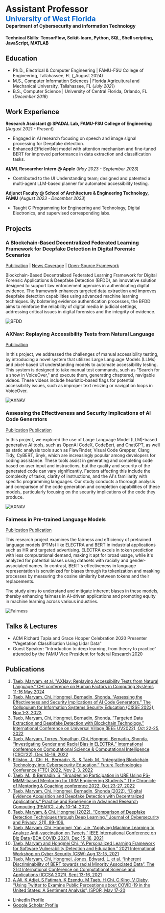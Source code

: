 # Assistant Professor <br><span style="color:#0066cc; font-size:smaller;">University of West Florida</span><br><span style="font-size:15px;">Department of Cybersecurity and Information Technology</span>

#### Technical Skills: TensorFlow, Scikit-learn, Python, SQL, Shell scripting, JavaScript, MATLAB

## Education
- Ph.D., Electrical & Computer Engineering | FAMU-FSU College of Engineering, Tallahassee, FL (_August 2024)						     
- M.S., Computer Information Sciences | Florida Agricultural and Mechanical University, Tallahassee, FL (_July 2021_)			        		
- B.S., Computer Science | University of Central Florida, Orlando, FL (_December 2019_)

## Work Experience
**Research Assistant @ SPADAL Lab, FAMU-FSU College of Engineering** (_August 2021 - Present_)
- Engaged in AI research focusing on speech and image signal processing for Deepfake detection.
- Enhanced EfficientNet model with attention mechanism and fine-tuned BERT for improved performance in data extraction and classification tasks.

**AI/ML Researcher Intern @ Apple** (_May 2023 - September 2023_)
- Contributed to the UI Understanding team; designed and patented a multi-agent LLM-based planner for automated accessibility testing.

**Adjunct Faculty @ School of Architecture & Engineering Technology, FAMU** (_August 2023 - December 2023_)
- Taught C Programming for Engineering and Technology, Digital Electronics, and supervised corresponding labs.


## Projects
### A Blockchain-Based Decentralized Federated Learning Framework for Deepfake Detection in Digital Forensic Scenarios

[Publication](https://ieeexplore.ieee.org/abstract/document/10185510) |
[News Coverage](https://eng.famu.fsu.edu/news/new-ai-truth-tool-targets-deepfakes-and-misinformation) |
[Open-Source Framework](https://github.com/MaryamMoghadam/DeepFake_Authenticator)

Blockchain-Based Decentralized Federated Learning Framework for Digital Forensic Applications & Deepfake Detection (BFDD), an innovative solution designed to support law enforcement agencies in authenticating digital evidence. The framework enhances targeted data extraction and improves deepfake detection capabilities using advanced machine learning techniques. By bolstering evidence authentication processes, the BFDD aims to reinforce the reliability of digital media in judicial settings, addressing critical issues in digital forensics and the integrity of evidence.

![BFDD](/assets/img/BFDD.png)

### AXNav: Replaying Accessibility Tests from Natural Language
[Publication](https://arxiv.org/pdf/2310.02424)

In this project, we addressed the challenges of manual accessibility testing, by introducing a novel system that utilizes Large Language Models (LLMs) and pixel-based UI understanding models to automate accessibility testing. This system is designed to take manual test commands, such as "Search for a show in VoiceOver," and execute them, generating chaptered, navigable videos. These videos include heuristic-based flags for potential accessibility issues, such as improper text resizing or navigation loops in VoiceOver.

![AXNAV](/assets/img/AxNAV.png)

### Assessing the Effectiveness and Security Implications of AI Code Generators
[Publication](https://cisse.info/journal/index.php/cisse/article/view/180)
[Publication](https://ieeexplore.ieee.org/abstract/document/9644382)

In this project, we explored the use of Large Language Model (LLM)-based generative AI tools, such as OpenAI CodeX, CodeBert, and ChatGPT, as well as static analysis tools such as FlawFinder, Visual Code Grepper, Clang Tidy, CyBERT, Snyk, which are increasingly popular among developers for coding assistance. These tools assist in generating and completing code based on user input and instructions, but the quality and security of the generated code can vary significantly. Factors affecting this include the complexity of tasks, clarity of instructions, and the AI's familiarity with specific programming languages. Our study conducts a thorough analysis and comparison of the code generation and completion capabilities of these models, particularly focusing on the security implications of the code they produce. 

![AXNAV](/assets/img/AI-SourceCode.png)

### Fairness in Pre-trained Language Models
[Publication](https://link.springer.com/chapter/10.1007/978-3-030-86970-0_19)
[Publication](https://ieeexplore.ieee.org/abstract/document/10216397)

This research project examines the fairness and efficiency of pretrained language models (PTMs) like ELECTRA and BERT in industrial applications such as HR and targeted advertising. ELECTRA excels in token prediction with less computational demand, making it apt for broad usage, while it's analyzed for potential biases using datasets with racially and gender-associated names. In contrast, BERT's effectiveness in language representation is scrutinized for biases through its tokenization and masking processes by measuring the cosine similarity between tokens and their replacements.

The study aims to understand and mitigate inherent biases in these models, thereby enhancing fairness in AI-driven applications and promoting equity in machine learning across various industries.

![Fairness](/assets/img/Fairness.png)

## Talks & Lectures
- ACM Richard Tapia and Grace Hopper Celebration 2020 Presenter “Vegetation Classification Using Lidar Data”
- Guest Speaker: “Introduction to deep learning, from theory to practice” attended by the FAMU Vice President for federal Research 2020

## Publications

1. [Taeb, Maryam, et al. "AXNav: Replaying Accessibility Tests from Natural Language." CHI conference on Human Factors in Computing Systems 11-16 May 2024](https://arxiv.org/pdf/2310.02424)
2. [Taeb, Maryam, Chi, Hongmei, Bernadin, Shonda. “Assessing the Effectiveness and Security Implications of AI Code Generators.” The Colloquium for Information Systems Security Education (CISSE 2023), Nov 1-3, 2023](https://cisse.info/journal/index.php/cisse/article/view/180)
3. [Taeb, Maryam, Chi, Hongmei, Bernadin, Shonda. “Targeted Data Extraction and Deepfake Detection with Blockchain Technology.” International Conference on Universal Village (IEEE UV2022), Oct 22-25, 2022](https://ieeexplore.ieee.org/abstract/document/10185510)
4. [Taeb, Maryam, Torres, Yonathan, Chi, Hongmei, Bernadin, Shonda. “Investigating Gender and Racial Bias in ELECTRA.” International conference on Computational Science & Computational Intelligence (CSCI'22), Dec 14-16, 2022](https://ieeexplore.ieee.org/abstract/document/10216397)
5. [Elliston, J., Chi, H., Bernadin, S., & Taeb, M, “Integrating Blockchain Technology into Cybersecurity Education.” Future Technologies Conference (FTC) 2022, Nov 2-3, 2022](https://link.springer.com/chapter/10.1007/978-3-031-18458-1_1)
6. [Taeb, M., & Bernadin, S, “Broadening Participation in URE Using PS-MMM-based Mentoring for URM Engineering Students.” The Chronicle of Mentoring & Coaching conference 2022, Oct 23-27, 2022](https://www.researchgate.net/profile/Maryam-Taeb/publication/365974663_Broadening_Participation_in_URE_Using_PS-MMM-based_Mentoring_for_URM_Engineering_Students/links/638ab1e42c563722f23327ec/Broadening-Participation-in-URE-Using-PS-MMM-based-Mentoring-for-URM-Engineering-Students.pdf)
7. [Taeb, Maryam, Chi, Hongmei, Bernadin, Shonda (2022). “Digital Evidence Acquisition and Deepfake Detection with Decentralized Applications.” Practice and Experience in Advanced Research Computing (PEARC). July 10-14, 2022](https://dl.acm.org/doi/abs/10.1145/3491418.3535127)
8. [Taeb, Maryam, & Chi, Hongmei (2022). “Comparison of Deepfake Detection Techniques through Deep Learning.” Journal of Cybersecurity and Privacy, 2(1), 89-106.](https://www.mdpi.com/2624-800X/2/1/7)
9. [Taeb, Maryam, Chi, Hongmei, Yan, Jie, “Applying Machine Learning to Analyze Anti-vaccination on Tweets.” IEEE International Conference on Big Data (BDA COVID-2021), Dec 15-18, 2021](https://ieeexplore.ieee.org/document/9671647)
10. [Taeb, Maryam and Hongmei Chi, “A Personalized Learning Framework for Software Vulnerability Detection and Education.” 2021 International Workshop on Cyber Security (CSW) Aug 13-15, 2021](https://ieeexplore.ieee.org/abstract/document/9644382)
11. [Taeb, Maryam, Chi, Hongmei, Jones, Edward. L. et al. “Inherent Discriminability of BERT towards racial Minority Associated Data”, The 21st International Conference on Computational Science and Applications (ICCSA 2021), Sept 13-16, 2021](https://link.springer.com/chapter/10.1007/978-3-030-86970-0_19)
12. [A Ali, K Adjei, S Fatimah, K Ezendu, M Taeb, H Chi, C King, V Diaby, “Using Twitter to Examine Public Perceptions about COVID-19 in the United States: A Sentiment Analysis”, ISPOR, May 17-20](https://www.valueinhealthjournal.com/article/S1098-3015(22)01623-0/fulltext)


- [LinkedIn Profile](https://www.linkedin.com/in/maryamrmoghadam/)
- [Google Scholar Profile](https://scholar.google.com/citations?user=oySeoNQAAAAJ&hl=en&oi=ao)
